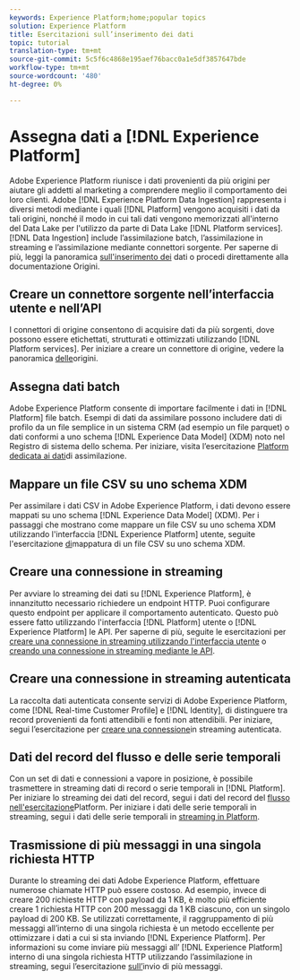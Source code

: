 ```yaml
---
keywords: Experience Platform;home;popular topics
solution: Experience Platform
title: Esercitazioni sull’inserimento dei dati
topic: tutorial
translation-type: tm+mt
source-git-commit: 5c5f6c4868e195aef76bacc0a1e5df3857647bde
workflow-type: tm+mt
source-wordcount: '480'
ht-degree: 0%

---
```



# Assegna dati a [!DNL Experience Platform]

 Adobe Experience Platform riunisce i dati provenienti da più origini per aiutare gli addetti al marketing a comprendere meglio il comportamento dei loro clienti. Adobe [!DNL Experience Platform Data Ingestion] rappresenta i diversi metodi mediante i quali [!DNL Platform] vengono acquisiti i dati da tali origini, nonché il modo in cui tali dati vengono memorizzati all&#39;interno del Data Lake per l&#39;utilizzo da parte di Data Lake [!DNL Platform services]. [!DNL Data Ingestion] include l’assimilazione batch, l’assimilazione in streaming e l’assimilazione mediante connettori sorgente. Per saperne di più, leggi la panoramica [sull&#39;inserimento dei](../ingestion/home.md) dati o procedi direttamente alla documentazione [](../sources/home.md)Origini.

## Creare un connettore sorgente nell’interfaccia utente e nell’API

I connettori di origine consentono di acquisire dati da più sorgenti, dove possono essere etichettati, strutturati e ottimizzati utilizzando [!DNL Platform services]. Per iniziare a creare un connettore di origine, vedere la panoramica [delle](../sources/home.md)origini.

## Assegna dati batch

 Adobe Experience Platform consente di importare facilmente i dati in [!DNL Platform] file batch. Esempi di dati da assimilare possono includere dati di profilo da un file semplice in un sistema CRM (ad esempio un file parquet) o dati conformi a uno schema [!DNL Experience Data Model] (XDM) noto nel Registro di sistema dello schema. Per iniziare, visita l’esercitazione [Platform dedicata ai dati](../ingestion/tutorials/ingest-batch-data.md)di assimilazione.

## Mappare un file CSV su uno schema XDM

Per assimilare i dati CSV in  Adobe Experience Platform, i dati devono essere mappati su uno schema [!DNL Experience Data Model] (XDM). Per i passaggi che mostrano come mappare un file CSV su uno schema XDM utilizzando l&#39;interfaccia [!DNL Experience Platform] utente, seguite l&#39;esercitazione [di](../ingestion/tutorials/map-a-csv-file.md)mappatura di un file CSV su uno schema XDM.

## Creare una connessione in streaming

Per avviare lo streaming dei dati su [!DNL Experience Platform], è innanzitutto necessario richiedere un endpoint HTTP. Puoi configurare questo endpoint per applicare il comportamento autenticato. Questo può essere fatto utilizzando l&#39;interfaccia [!DNL Platform] utente o [!DNL Experience Platform] le API. Per saperne di più, seguite le esercitazioni per [creare una connessione in streaming utilizzando l&#39;interfaccia utente](../ingestion/tutorials/create-streaming-connection-ui.md) o [creando una connessione in streaming mediante le API](../ingestion/tutorials/create-streaming-connection.md).

## Creare una connessione in streaming autenticata

La raccolta dati autenticata consente  servizi di Adobe Experience Platform, come [!DNL Real-time Customer Profile] e [!DNL Identity], di distinguere tra record provenienti da fonti attendibili e fonti non attendibili. Per iniziare, segui l’esercitazione per [creare una connessione](../ingestion/tutorials/create-authenticated-streaming-connection.md)in streaming autenticata.

## Dati del record del flusso e delle serie temporali

Con un set di dati e connessioni a vapore in posizione, è possibile trasmettere in streaming dati di record o serie temporali in [!DNL Platform]. Per iniziare lo streaming dei dati del record, segui i dati del record del [flusso nell&#39;esercitazione](../ingestion/tutorials/streaming-record-data.md)Platform. Per iniziare i dati delle serie temporali in streaming, segui i dati delle serie temporali in [streaming in Platform](../ingestion/tutorials/streaming-time-series-data.md).

## Trasmissione di più messaggi in una singola richiesta HTTP

Durante lo streaming dei dati  Adobe Experience Platform, effettuare numerose chiamate HTTP può essere costoso. Ad esempio, invece di creare 200 richieste HTTP con payload da 1 KB, è molto più efficiente creare 1 richiesta HTTP con 200 messaggi da 1 KB ciascuno, con un singolo payload di 200 KB. Se utilizzati correttamente, il raggruppamento di più messaggi all’interno di una singola richiesta è un metodo eccellente per ottimizzare i dati a cui si sta inviando [!DNL Experience Platform]. Per informazioni su come inviare più messaggi all’ [!DNL Experience Platform] interno di una singola richiesta HTTP utilizzando l’assimilazione in streaming, segui l’esercitazione [sull’](../ingestion/tutorials/streaming-multiple-messages.md)invio di più messaggi.



